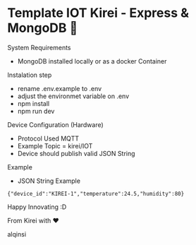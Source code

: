 # Template IOT Kirei - Express & MongoDB 📱

System Requirements
- MongoDB installed locally or as a docker Container

Instalation step
- rename .env.example to .env
- adjust the environmet variable on .env
- npm install
- npm run dev

Device Configuration (Hardware)
- Protocol Used MQTT
- Example Topic = kirei/IOT
- Device should publish valid JSON String 


Example
- JSON String Example
```
{"device_id":"KIREI-1","temperature":24.5,"humidity":80}
``` 




Happy Innovating :D


From Kirei with ♥️

alqinsi
